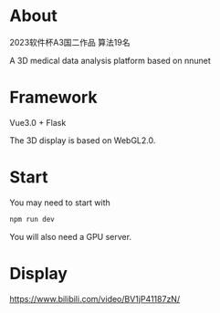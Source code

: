 # About

2023软件杯A3国二作品 算法19名

A 3D medical data analysis platform based on nnunet

# Framework

Vue3.0 + Flask


The 3D display is based on WebGL2.0.



# Start

You may need to start with
```Bash
npm run dev
```

You will also need a GPU server.


# Display

https://www.bilibili.com/video/BV1jP41187zN/
